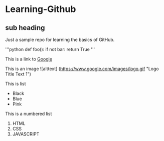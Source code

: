 # Learning-Github 
## sub heading
Just a sample repo for learning the basics of GitHub.

'''python
def foo():
    if not bar:
         return True
'''

This is a link to [Google](http://www.google.com)

This is an image  ![alttext] 
(https://www.google.com/images/logo.gif "Logo Title Text 1")

This is list

* Black
* Blue
* Pink

This is a numbered list

1. HTML
2. CSS
3. JAVASCRIPT
   



